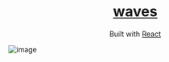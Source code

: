 <h1 align="center">
  <a href="https://waves.neilly.dev" target="_blank">waves</a>
</h1>
<p align="center">
  Built with <a href="https://reactjs.org/" target="_blank">React</a>
</p>

![image](https://i.gyazo.com/97bd263b91fcbc229687915ba0969c0b.png)

